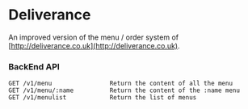 # Deliverance

An improved version of the menu / order system of [http://deliverance.co.uk](http://deliverance.co.uk). 

### BackEnd API

	GET /v1/menu				Return the content of all the menu
	GET /v1/menu/:name			Return the content of the :name menu
	GET /v1/menulist			Return the list of menus
